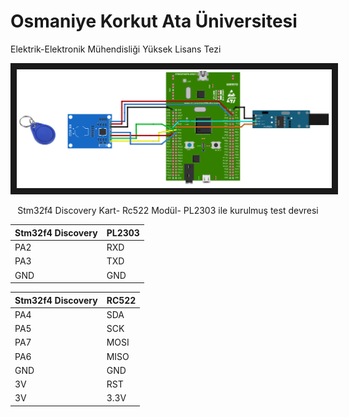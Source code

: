 
# Osmaniye Korkut Ata Üniversitesi 

Elektrik-Elektronik Mühendisliği Yüksek Lisans Tezi
<p align="center">
<img src="https://github.com/hckaya/yl_tez/blob/main/devre.png" border="10"/>
</p>
<p align="center" > Stm32f4 Discovery Kart- Rc522 Modül- PL2303 ile kurulmuş test devresi </p>


| Stm32f4 Discovery  | PL2303 |
| ------------- | ------------- |
| PA2  | RXD  |
| PA3  | TXD  |
| GND  | GND  |

| Stm32f4 Discovery  | RC522 |
| ------------- | ------------- |
| PA4  | SDA  |
| PA5  | SCK  |
| PA7  | MOSI  |
| PA6  | MISO |
| GND  | GND |
| 3V  | RST  |
| 3V  | 3.3V  |


    

